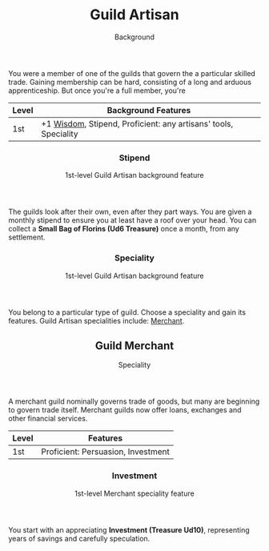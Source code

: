 <header>

# Guild Artisan

<p class="subheading">Background</p>

</header>

You were a member of one of the guilds that govern the a particular skilled trade. Gaining membership can be hard, consisting of a long and arduous apprenticeship. But once you're a full member, you're

| Level             | Background Features    |
| ----------------- | - |
| 1st               | +1 [Wisdom](pages/characters/attributes.md?id=wisdom), Stipend, Proficient: any artisans' tools, Speciality |

<header>

### Stipend

<p class="subheading">1st-level Guild Artisan background feature</p>

</header>

The guilds look after their own, even after they part ways. You are given a monthly stipend to ensure you at least have a roof over your head. You can collect a **Small Bag of Florins (Ud6 Treasure)** once a month, from any settlement.

<header>

### Speciality

<p class="subheading">1st-level Guild Artisan background feature</p>

</header>

You belong to a particular type of guild. Choose a speciality and gain its features. Guild Artisan specialities include: [Merchant](#merchant).

<header>

## Guild Merchant

<p class="subheading">Speciality</p>

</header>

A merchant guild nominally governs trade of goods, but many are beginning to govern trade itself. Merchant guilds now offer loans, exchanges and other financial services.

| Level             | Features    |
| ----------------- | - |
| 1st               | Proficient: Persuasion, Investment |

<header>

### Investment

<p class="subheading">1st-level Merchant speciality feature</p>

</header>

You start with an appreciating **Investment (Treasure Ud10)**, representing years of savings and carefully speculation.
